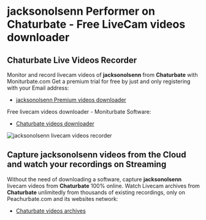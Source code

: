 # jacksonolsenn Performer on Chaturbate - Free LiveCam videos downloader

## Chaturbate Live Videos Recorder

Monitor and record livecam videos of **jacksonolsenn** from **Chaturbate** with Moniturbate.com
Get a premium trial for free by just and only registering with your Email address:
* [jacksonolsenn Premium videos downloader](https://moniturbate.com/request-demo-licence-key.html)

Free livecam videos downloader - Moniturbate Software:
* [Chaturbate videos downloader](https://moniturbate.com/moniturbate-download-software.html)

![jacksonolsenn livecam videos recorder](https://peachurnet.com/templates/moniturbate-software.png)


## Capture jacksonolsenn videos from the Cloud and watch your recordings on Streaming

Without the need of downloading a software, capture **jacksonolsenn** livecam videos from **Chaturbate** 100% online.
Watch Livecam archives from **Chaturbate** unlimitedly from thousands of existing recordings, only on Peachurbate.com and its websites network:
* [Chaturbate videos archives](https://peachurnet.com/)